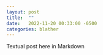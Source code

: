 ```yaml
---
layout: post
title:  ""
date:   2022-11-20 00:33:00 -0500
categories: blather
---
```

Textual post here in Markdown
